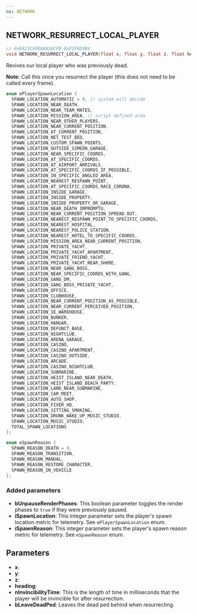 ```yaml
---
ns: NETWORK
---
```

## NETWORK_RESURRECT_LOCAL_PLAYER

```c
// 0xEA23C49EAA83ACFB 0xF1F9D4B4
void NETWORK_RESURRECT_LOCAL_PLAYER(float x, float y, float z, float heading, cs_type(BOOL) int nInvincibilityTime, BOOL bLeaveDeadPed);
```

Revives our local player who was previously dead.

**Note:** Call this once you resurrect the player (this does not need to be called every frame).

```c
enum ePlayerSpawnLocation {
  SPAWN_LOCATION_AUTOMATIC = 0, // system will decide
  SPAWN_LOCATION_NEAR_DEATH,					
  SPAWN_LOCATION_NEAR_TEAM_MATES,			
  SPAWN_LOCATION_MISSION_AREA, // script defined area
  SPAWN_LOCATION_NEAR_OTHER_PLAYERS, 
  SPAWN_LOCATION_NEAR_CURRENT_POSITION,	
  SPAWN_LOCATION_AT_CURRENT_POSITION,
  SPAWN_LOCATION_NET_TEST_BED,	
  SPAWN_LOCATION_CUSTOM_SPAWN_POINTS,
  SPAWN_LOCATION_OUTSIDE_SIMEON_GARAGE,
  SPAWN_LOCATION_NEAR_SPECIFIC_COORDS,
  SPAWN_LOCATION_AT_SPECIFIC_COORDS,
  SPAWN_LOCATION_AT_AIRPORT_ARRIVALS,
  SPAWN_LOCATION_AT_SPECIFIC_COORDS_IF_POSSIBLE,
  SPAWN_LOCATION_IN_SPECIFIC_ANGLED_AREA,
  SPAWN_LOCATION_NEAREST_RESPAWN_POINT, 
  SPAWN_LOCATION_AT_SPECIFIC_COORDS_RACE_CORONA, 
  SPAWN_LOCATION_INSIDE_GARAGE,
  SPAWN_LOCATION_INSIDE_PROPERTY,
  SPAWN_LOCATION_INSIDE_PROPERTY_OR_GARAGE,
  SPAWN_LOCATION_NEAR_DEATH_IMPROMPTU,
  SPAWN_LOCATION_NEAR_CURRENT_POSITION_SPREAD_OUT,
  SPAWN_LOCATION_NEAREST_RESPAWN_POINT_TO_SPECIFIC_COORDS,
  SPAWN_LOCATION_NEAREST_HOSPITAL,
  SPAWN_LOCATION_NEAREST_POLICE_STATION,
  SPAWN_LOCATION_NEAREST_HOTEL_TO_SPECIFIC_COORDS,
  SPAWN_LOCATION_MISSION_AREA_NEAR_CURRENT_POSITION,
  SPAWN_LOCATION_PRIVATE_YACHT,
  SPAWN_LOCATION_PRIVATE_YACHT_APARTMENT,
  SPAWN_LOCATION_PRIVATE_FRIEND_YACHT,
  SPAWN_LOCATION_PRIVATE_YACHT_NEAR_SHORE,
  SPAWN_LOCATION_NEAR_GANG_BOSS,
  SPAWN_LOCATION_NEAR_SPECIFIC_COORDS_WITH_GANG,
  SPAWN_LOCATION_GANG_DM,
  SPAWN_LOCATION_GANG_BOSS_PRIVATE_YACHT,
  SPAWN_LOCATION_OFFICE,
  SPAWN_LOCATION_CLUBHOUSE,
  SPAWN_LOCATION_NEAR_CURRENT_POSITION_AS_POSSIBLE,
  SPAWN_LOCATION_NEAR_CURRENT_PERCEIVED_POSITION,
  SPAWN_LOCATION_IE_WAREHOUSE,
  SPAWN_LOCATION_BUNKER,
  SPAWN_LOCATION_HANGAR,
  SPAWN_LOCATION_DEFUNCT_BASE,
  SPAWN_LOCATION_NIGHTCLUB,
  SPAWN_LOCATION_ARENA_GARAGE,
  SPAWN_LOCATION_CASINO,
  SPAWN_LOCATION_CASINO_APARTMENT,
  SPAWN_LOCATION_CASINO_OUTSIDE,
  SPAWN_LOCATION_ARCADE,
  SPAWN_LOCATION_CASINO_NIGHTCLUB,
  SPAWN_LOCATION_SUBMARINE,
  SPAWN_LOCATION_HEIST_ISLAND_NEAR_DEATH,
  SPAWN_LOCATION_HEIST_ISLAND_BEACH_PARTY,
  SPAWN_LOCATION_LAND_NEAR_SUBMARINE,
  SPAWN_LOCATION_CAR_MEET,
  SPAWN_LOCATION_AUTO_SHOP,
  SPAWN_LOCATION_FIXER_HQ,
  SPAWN_LOCATION_SITTING_SMOKING,
  SPAWN_LOCATION_DRUNK_WAKE_UP_MUSIC_STUDIO,
  SPAWN_LOCATION_MUSIC_STUDIO,
  TOTAL_SPAWN_LOCATIONS
};
```

```c
enum eSpawnReason {
  SPAWN_REASON_DEATH = 0,
  SPAWN_REASON_TRANSITION,
  SPAWN_REASON_MANUAL,
  SPAWN_REASON_RESTORE_CHARACTER,
  SPAWN_REASON_IN_VEHICLE
};
```

### Added parameters
* **bUnpauseRenderPhases**: This boolean parameter toggles the render phases to `true` if they were previously paused.
* **iSpawnLocation**: This integer parameter sets the player's spawn location metric for telemetry. See `ePlayerSpawnLocation` enum.
* **iSpawnReason**: This integer parameter sets the player's spawn reason metric for telemetry. See `eSpawnReason` enum.

## Parameters
* **x**: 
* **y**: 
* **z**: 
* **heading**: 
* **nInvincibilityTime**: This is the length of time in milliseconds that the player will be invincible for after resurrection.
* **bLeaveDeadPed**: Leaves the dead ped behind when resurrecting.

